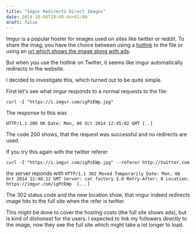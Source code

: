 ```yaml
---
title: "Imgur Redirects Direct Images"
date: 2014-10-06T19:49:44+01:00
draft: false
---
```


Imgur is a popular hoster for images used on sites like twitter or reddit. To share the imag, you have the choice between using a [hotlink](https://i.imgur.com/igPzEWp.jpg) to the file or using an [url which shows the image along with ads](https://imgur.com/igPzEWp).


But when you use the hotlink on Twitter, it seems like imgur automatically redirects to the website.

I decided to investigate this, which turned out to be quite simple.


First let's see what imgur responds to a normal requests to the file:

`curl -I "https://i.imgur.com/igPzEWp.jpg"`

The response to this was

`HTTP/1.1 200 OK
Date: Mon, 06 Oct 2014 12:45:02 GMT [..]`

The code 200 shows, that the request was successful and no redirects are used.

If you try this again with the twitter referer

`curl -I "https://i.imgur.com/igPzEWp.jpg" --referer http://twitter.com`



the server reponds with
`HTTP/1.1 302 Moved Temporarily
Date: Mon, 06 Oct 2014 12:48:12 GMT
Server: cat factory 1.0
Retry-After: 0
Location: https://imgur.com/igPzEWp 
[...]`

The 302 status code and the new location show, that imgur indeed redirects image hits to the full site when the refer is twitter.

This might be done to cover the hosting costs (the full site shows ads), but is kind of dishonest for the users. I expected to link my followers directly to the image, now they see the full site which might take a lot longer to load. 